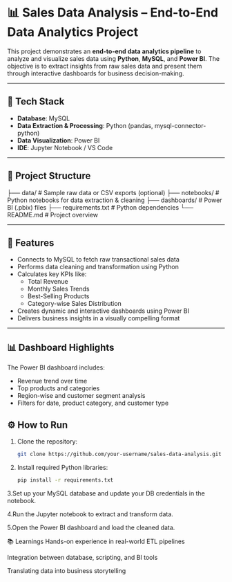 # 📊 Sales Data Analysis – End-to-End Data Analytics Project

This project demonstrates an **end-to-end data analytics pipeline** to analyze and visualize sales data using **Python**, **MySQL**, and **Power BI**. The objective is to extract insights from raw sales data and present them through interactive dashboards for business decision-making.

---

## 🔧 Tech Stack

- **Database**: MySQL  
- **Data Extraction & Processing**: Python (pandas, mysql-connector-python)  
- **Data Visualization**: Power BI  
- **IDE**: Jupyter Notebook / VS Code  

---

## 📁 Project Structure
├── data/ # Sample raw data or CSV exports (optional)
├── notebooks/ # Python notebooks for data extraction & cleaning
├── dashboards/ # Power BI (.pbix) files
├── requirements.txt # Python dependencies
└── README.md # Project overview


---

## 📌 Features

- Connects to MySQL to fetch raw transactional sales data
- Performs data cleaning and transformation using Python
- Calculates key KPIs like:
  - Total Revenue
  - Monthly Sales Trends
  - Best-Selling Products
  - Category-wise Sales Distribution
- Creates dynamic and interactive dashboards using Power BI
- Delivers business insights in a visually compelling format

---

## 📊 Dashboard Highlights

The Power BI dashboard includes:
- Revenue trend over time
- Top products and categories
- Region-wise and customer segment analysis
- Filters for date, product category, and customer type


## ⚙️ How to Run

1. Clone the repository:
   ```bash
   git clone https://github.com/your-username/sales-data-analysis.git

2. Install required Python libraries:
   ```bash 
   pip install -r requirements.txt

3.Set up your MySQL database and update your DB credentials in the notebook.

4.Run the Jupyter notebook to extract and transform data.

5.Open the Power BI dashboard and load the cleaned data.




📚 Learnings
Hands-on experience in real-world ETL pipelines

Integration between database, scripting, and BI tools

Translating data into business storytelling

